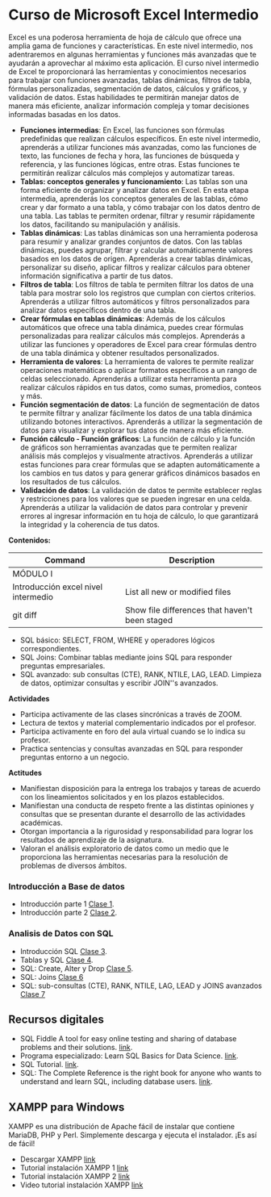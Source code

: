 # Curso de Microsoft Excel Intermedio

Excel es una poderosa herramienta de hoja de cálculo que ofrece una amplia gama de funciones y características. En este nivel intermedio, nos adentraremos en algunas herramientas y funciones más avanzadas que te ayudarán a aprovechar al máximo esta aplicación. El curso nivel intermedio de Excel te proporcionará las herramientas y conocimientos necesarios para trabajar con funciones avanzadas, tablas dinámicas, filtros de tabla, fórmulas personalizadas, segmentación de datos, cálculos y gráficos, y validación de datos. Estas habilidades te permitirán manejar datos de manera más eficiente, analizar información compleja y tomar decisiones informadas basadas en los datos.

* **Funciones intermedias**: En Excel, las funciones son fórmulas predefinidas que realizan cálculos específicos. En este nivel intermedio, aprenderás a utilizar funciones más avanzadas, como las funciones de texto, las funciones de fecha y hora, las funciones de búsqueda y referencia, y las funciones lógicas, entre otras. Estas funciones te permitirán realizar cálculos más complejos y automatizar tareas.
* **Tablas: conceptos generales y funcionamiento**: Las tablas son una forma eficiente de organizar y analizar datos en Excel. En esta etapa intermedia, aprenderás los conceptos generales de las tablas, cómo crear y dar formato a una tabla, y cómo trabajar con los datos dentro de una tabla. Las tablas te permiten ordenar, filtrar y resumir rápidamente los datos, facilitando su manipulación y análisis.
* **Tablas dinámicas**: Las tablas dinámicas son una herramienta poderosa para resumir y analizar grandes conjuntos de datos. Con las tablas dinámicas, puedes agrupar, filtrar y calcular automáticamente valores basados en los datos de origen. Aprenderás a crear tablas dinámicas, personalizar su diseño, aplicar filtros y realizar cálculos para obtener información significativa a partir de tus datos.
* **Filtros de tabla**: Los filtros de tabla te permiten filtrar los datos de una tabla para mostrar solo los registros que cumplan con ciertos criterios. Aprenderás a utilizar filtros automáticos y filtros personalizados para analizar datos específicos dentro de una tabla.
* **Crear fórmulas en tablas dinámicas**: Además de los cálculos automáticos que ofrece una tabla dinámica, puedes crear fórmulas personalizadas para realizar cálculos más complejos. Aprenderás a utilizar las funciones y operadores de Excel para crear fórmulas dentro de una tabla dinámica y obtener resultados personalizados.
* **Herramienta de valores**: La herramienta de valores te permite realizar operaciones matemáticas o aplicar formatos específicos a un rango de celdas seleccionado. Aprenderás a utilizar esta herramienta para realizar cálculos rápidos en tus datos, como sumas, promedios, conteos y más.
* **Función segmentación de datos**: La función de segmentación de datos te permite filtrar y analizar fácilmente los datos de una tabla dinámica utilizando botones interactivos. Aprenderás a utilizar la segmentación de datos para visualizar y explorar tus datos de manera más eficiente.
* **Función cálculo - Función gráficos**: La función de cálculo y la función de gráficos son herramientas avanzadas que te permiten realizar análisis más complejos y visualmente atractivos. Aprenderás a utilizar estas funciones para crear fórmulas que se adapten automáticamente a los cambios en tus datos y para generar gráficos dinámicos basados en los resultados de tus cálculos.
* **Validación de datos**: La validación de datos te permite establecer reglas y restricciones para los valores que se pueden ingresar en una celda. Aprenderás a utilizar la validación de datos para controlar y prevenir errores al ingresar información en tu hoja de cálculo, lo que garantizará la integridad y la coherencia de tus datos.


**Contenidos:**

| Command | Description |
| --- | --- |
| MÓDULO I
 Introducción excel nivel intermedio | List all new or modified files |
| git diff | Show file differences that haven't been staged |

* SQL básico: SELECT, FROM, WHERE y operadores lógicos correspondientes.
* SQL Joins: Combinar tablas mediante joins SQL para responder preguntas empresariales.
* SQL avanzado: sub consultas (CTE), RANK, NTILE, LAG, LEAD. Limpieza de datos, optimizar consultas y escribir JOIN''s
avanzados.

**Actividades**

* Participa activamente de las clases sincrónicas a través de ZOOM.
* Lectura de textos y material complementario indicados por el profesor.
* Participa activamente en foro del aula virtual cuando se lo indica su profesor.
* Practica sentencias y consultas avanzadas en SQL para responder preguntas entorno a un negocio.

**Actitudes**

* Manifiestan disposición para la entrega los trabajos y tareas de acuerdo con los lineamientos solicitados y en los plazos
establecidos.
* Manifiestan una conducta de respeto frente a las distintas opiniones y consultas que se presentan durante el desarrollo de
las actividades académicas.
* Otorgan importancia a la rigurosidad y responsabilidad para lograr los resultados de aprendizaje de la asignatura.
* Valoran el análisis exploratorio de datos como un medio que le proporciona las herramientas necesarias para la resolución
de problemas de diversos ámbitos.


### Introducción a Base de datos

* Introducción parte 1 [Clase 1](https://www.dropbox.com/sh/qusarj37ardrfx9/AAC-M-uoSM9UpRvOms3iDVBaa?dl=0).
* Introducción parte 2 [Clase 2](https://www.dropbox.com/sh/qptcojrq0fjju23/AADy4GZ1XyKIxBsOIBtJ0UEfa?dl=0).

### Analisis de Datos con SQL

* Introducción SQL [Clase 3](https://www.dropbox.com/sh/cmcw6h561yiq89h/AACY6T52Mki_LrNKl7y5WqvMa?dl=0).
* Tablas y SQL [Clase 4](https://www.dropbox.com/sh/ixanvliw1dp4yr2/AABKQ41uOh9aYDNkFZNQ5F8Fa?dl=0).
* SQL: Create, Alter y Drop [Clase 5](https://www.dropbox.com/sh/hyey3b5pxgyr6u8/AAArk0dM31YLTzv2RLJU0fR0a?dl=0).
* SQL: Joins [Clase 6](https://www.dropbox.com/sh/iu5sbyqrpgtcne6/AAALIIXA_vR1hwXW-wLKWV9Aa?dl=0)
* SQL: sub-consultas (CTE), RANK, NTILE, LAG, LEAD y JOINS avanzados [Clase 7](https://www.dropbox.com/sh/cthyu0strlz1ki5/AAAShBjRtmO1OnB4bNGh4u0Ma?dl=0)

## Recursos digitales

* SQL Fiddle A tool for easy online testing and sharing of database problems and their solutions. [link](http://sqlfiddle.com/).
* Programa especializado: Learn SQL Basics for Data Science. [link](https://www.coursera.org/learn/intro-sql).
* SQL Tutorial. [link](https://sqlzoo.net/wiki/SQL_Tutorial).
* SQL: The Complete Reference is the right book for anyone who wants to understand and learn SQL, including database users. [link](http://160592857366.free.fr/joe/ebooks/ShareData/SQL%20-%20The%20Complete%20Reference.pdf).

## XAMPP para Windows

XAMPP es una distribución de Apache fácil de instalar que contiene MariaDB, PHP y Perl. Simplemente descarga y ejecuta el instalador. ¡Es así de fácil!

* Descargar XAMPP [link](https://www.apachefriends.org/es/download.html)
* Tutorial instalación XAMPP 1 [link](https://notasdelprofesor.files.wordpress.com/2014/02/xampp-instalacion.pdf)
* Tutorial instalación XAMPP 2 [link](https://www.ionos.es/digitalguide/servidores/herramientas/instala-tu-servidor-local-xampp-en-unos-pocos-pasos/)
* Video tutorial instalación XAMPP [link](https://www.youtube.com/watch?v=MtllDrDm4cM)













